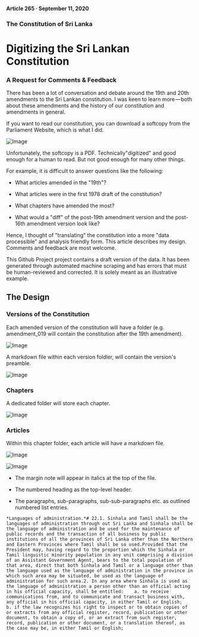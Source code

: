 #### Article 265 · September 11, 2020

### The Constitution of Sri Lanka

# Digitizing the Sri Lankan Constitution

### A Request for Comments & Feedback

There has been a lot of conversation and debate around the 19th and 20th amendments to the Sri Lankan constitution. I was keen to learn more — both about these amendments and the history of our constitution and amendments in general.

If you want to read our constitution, you can download a softcopy from the Parliament Website, which is what I did.

![Image](https://cdn-images-1.medium.com/max/800/1*dOXt7bOMgLfGb_DKfmosyA.png)

Unfortunately, the softcopy is a PDF. Technically"digitized" and good enough for a human to read. But not good enough for many other things.

For example, it is difficult to answer questions like the following:

* What articles amended in the "19th"?

* What articles were in the first 1978 draft of the constitution?

* What chapters have amended the most?

* What would a "diff" of the post-19th amendment version and the post-16th amendment version look like?

Hence, I thought of "translating" the constitution into a more "data processible" and analysis friendly form. This article describes my design. Comments and feedback are most welcome.

This Github Project project contains a draft version of the data. It has been generated through automated machine scraping and has errors that must be human-reviewed and corrected. It is solely meant as an illustrative example.

## The Design

### Versions of the Constitution

Each amended version of the constitution will have a folder (e.g. amendment_019 will contain the constitution after the 19th amendment).

![Image](https://cdn-images-1.medium.com/max/800/1*4sqzsGP9vBuwzcAJoyU7rQ.png)

A markdown file within each version foldler, will contain the version's preamble.

![Image](https://cdn-images-1.medium.com/max/800/1*bfpGWBG8rXW5tiish1tT6g.png)

### Chapters

A dedicated folder will store each chapter.

![Image](https://cdn-images-1.medium.com/max/800/1*rCndw4ozxDn1xqZ-JIrMJw.png)

### Articles

Within this chapter folder, each article will have a markdown file.

![Image](https://cdn-images-1.medium.com/max/800/1*cEJltTl_sN6AWHDlf1W9fg.png)

![Image](https://cdn-images-1.medium.com/max/800/1*2ZVai4qSOQWDsKgvseCytw.png)

* The margin note will appear in italics at the top of the file.

* The numbered heading as the top-level header.

* The paragraphs, sub-paragraphs, sub-sub-paragraphs etc. as outlined numbered list entries.

```
*Languages of administration.*# 22.1. Sinhala and Tamil shall be the languages of administration through out Sri Lanka and Sinhala shall be the language of administration and be used for the maintenance of public records and the transaction of all business by public institutions of all the provinces of Sri Lanka other than the Northern and Eastern Provinces where Tamil shall be so used.Provided that the President may, having regard to the proportion which the Sinhala or Tamil linguistic minority population in any unit comprising a division of an Assistant Government Agent, bears to the total population of that area, direct that both Sinhala and Tamil or a language other than the language used as the language of administration in the province in which such area may be situated, be used as the language of administration for such area.2. In any area where Sinhala is used as the language of administration a person other than an official acting in his official capacity, shall be entitled:    a. to receive communications from, and to communicate and transact business with, any official in his official capacity, in either Tamil or English;    b. if the law recognizes his right to inspect or to obtain copies of or extracts from any official register, record, publication or other document, to obtain a copy of, or an extract from such register, record, publication or other document, or a translation thereof, as the case may be, in either Tamil or English;
```